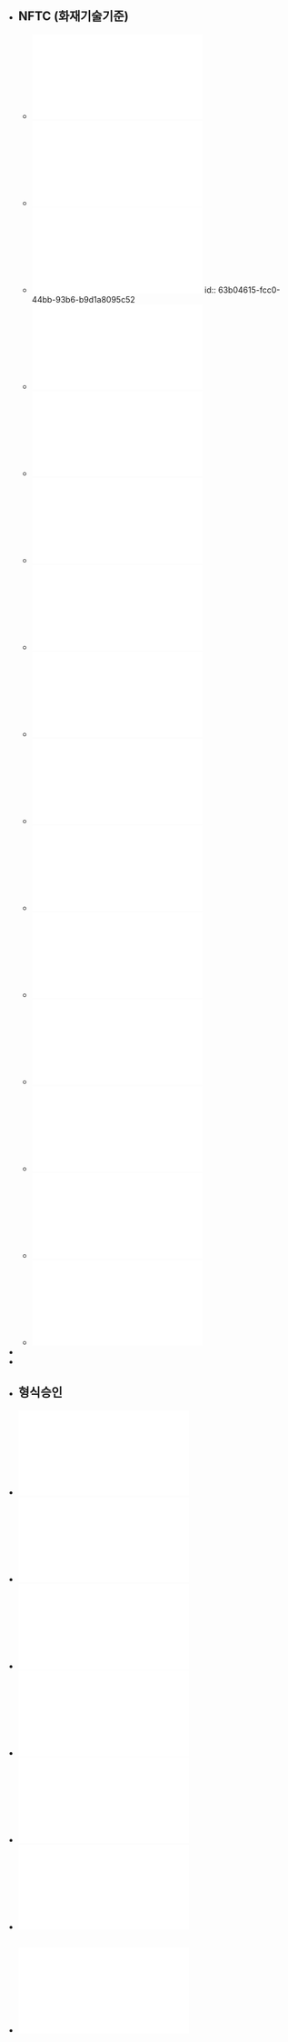- ## NFTC (화재기술기준)
	- ![NFTC_101_소화기구 및 자동소화장치.pdf](../assets/NFTC_101_소화기구_및_자동소화장치_1672479803130_0.pdf)
	- ![NFTC_102_옥내소화전설비.pdf](../assets/NFTC_102_옥내소화전설비_1672479808432_0.pdf)
	- ![NFTC_201_비상경보설비 및 단독경보형감지기.pdf](../assets/NFTC_201_비상경보설비_및_단독경보형감지기_1672479812111_0.pdf)
	  id:: 63b04615-fcc0-44bb-93b6-b9d1a8095c52
	- ![NFTC_202_비상방송설비.pdf](../assets/NFTC_202_비상방송설비_1672479815432_0.pdf)
	- ![NFTC_203_자동화재탐지설비 및 시각경보장치.pdf](../assets/NFTC_203_자동화재탐지설비_및_시각경보장치_1672479819157_0.pdf)
	- ![NFTC_204_자동화재속보설비.pdf](../assets/NFTC_204_자동화재속보설비_1672479824903_0.pdf)
	- ![NFTC_205_누전경보기.pdf](../assets/NFTC_205_누전경보기_1672479828369_0.pdf)
	- ![NFTC_206_가스누설경보기.pdf](../assets/NFTC_206_가스누설경보기_1673831854084_0.pdf)
	- ![NFTC_301_피난기구의 화재안전기술기준.pdf](../assets/NFTC_301_피난기구의_화재안전기술기준_1672479831925_0.pdf)
	- ![NFTC_303_유도등 및 유도표지.pdf](../assets/NFTC_303_유도등_및_유도표지_1672479835068_0.pdf)
	- ![NFTC_304_비상조명등.pdf](../assets/NFTC_304_비상조명등_1672479838645_0.pdf)
	- ![NFTC_504_비상콘센트설비.pdf](../assets/NFTC_504_비상콘센트설비_1672479842620_0.pdf)
	- ![NFTC_505_무선통신보조설비.pdf](../assets/NFTC_505_무선통신보조설비_1672479846386_0.pdf)
	- ![NFTC_602_소방시설용 비상전원수전설비.pdf](../assets/NFTC_602_소방시설용_비상전원수전설비_1672479849113_0.pdf)
	- ![NFTC_607_전기저장시설의 화재안전기술기준.pdf](../assets/NFTC_607_전기저장시설의_화재안전기술기준_1672479852241_0.pdf)
-
-
- ## 형식승인
- ![자동화재속보설비의 속보기의 성능인증 및 제품검사의 기술기준(소방청고시)(제2022-28호)(20221201).pdf](../assets/자동화재속보설비의_속보기의_성능인증_및_제품검사의_기술기준(소방청고시)(제2022-28호)(20221201)_1672932007184_0.pdf)
- ![비상콘센트설비의 성능인증 및 제품검사의 기술기준(소방청고시)(제2022-28호)(20221201).pdf](../assets/비상콘센트설비의_성능인증_및_제품검사의_기술기준(소방청고시)(제2022-28호)(20221201)_1673091450185_0.pdf)
- ![누전경보기의 형식승인 및 제품검사의 기술기준(소방청고시)(제2022-27호)(20221201).pdf](../assets/누전경보기의_형식승인_및_제품검사의_기술기준(소방청고시)(제2022-27호)(20221201)_1673108895413_0.pdf)
- ![감지기의 형식승인 및 제품검사의 기술기준(소방청고시)(제2022-27호)(20221201).pdf](../assets/감지기의_형식승인_및_제품검사의_기술기준(소방청고시)(제2022-27호)(20221201)_1673831100661_0.pdf)
- ![비상조명등의 형식승인 및 제품검사의 기술기준(소방청고시).pdf](../assets/비상조명등의_형식승인_및_제품검사의_기술기준(소방청고시)_1673832282626_0.pdf)
- ![유도등의 형식승인 및 제품검사의 기술기준(소방청고시)(제2022-27호)(20221201).pdf](../assets/유도등의_형식승인_및_제품검사의_기술기준(소방청고시)(제2022-27호)(20221201)_1675130842590_0.pdf)
- ![축광표지의 성능인증 및 제품검사의 기술기준(소방청고시)(제2022-28호)(20221201).pdf](../assets/축광표지의_성능인증_및_제품검사의_기술기준(소방청고시)(제2022-28호)(20221201)_1675141386484_0.pdf)
	-